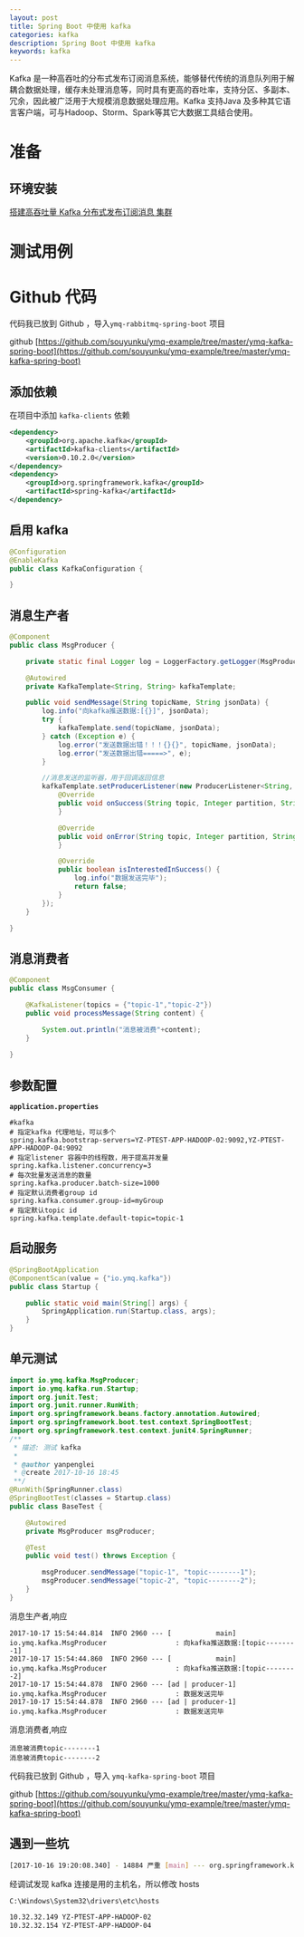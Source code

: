 ```yaml
---
layout: post
title: Spring Boot 中使用 kafka
categories: kafka
description: Spring Boot 中使用 kafka
keywords: kafka 
---
```


Kafka 是一种高吞吐的分布式发布订阅消息系统，能够替代传统的消息队列用于解耦合数据处理，缓存未处理消息等，同时具有更高的吞吐率，支持分区、多副本、冗余，因此被广泛用于大规模消息数据处理应用。Kafka 支持Java 及多种其它语言客户端，可与Hadoop、Storm、Spark等其它大数据工具结合使用。

# 准备

## 环境安装 

[搭建高吞吐量 Kafka 分布式发布订阅消息 集群](https://segmentfault.com/a/1190000010896062)

# 测试用例

# Github 代码

代码我已放到 Github ，导入`ymq-rabbitmq-spring-boot` 项目 

github [https://github.com/souyunku/ymq-example/tree/master/ymq-kafka-spring-boot](https://github.com/souyunku/ymq-example/tree/master/ymq-kafka-spring-boot)

## 添加依赖

在项目中添加 `kafka-clients` 依赖

```xml
<dependency>
	<groupId>org.apache.kafka</groupId>
	<artifactId>kafka-clients</artifactId>
	<version>0.10.2.0</version>
</dependency>
<dependency>
	<groupId>org.springframework.kafka</groupId>
	<artifactId>spring-kafka</artifactId>
</dependency>
```

## 启用 kafka

```java
@Configuration
@EnableKafka
public class KafkaConfiguration {

}
```

## 消息生产者

```java
@Component
public class MsgProducer {

    private static final Logger log = LoggerFactory.getLogger(MsgProducer.class);

    @Autowired
    private KafkaTemplate<String, String> kafkaTemplate;

    public void sendMessage(String topicName, String jsonData) {
        log.info("向kafka推送数据:[{}]", jsonData);
        try {
            kafkaTemplate.send(topicName, jsonData);
        } catch (Exception e) {
            log.error("发送数据出错！！！{}{}", topicName, jsonData);
            log.error("发送数据出错=====>", e);
        }

        //消息发送的监听器，用于回调返回信息
        kafkaTemplate.setProducerListener(new ProducerListener<String, String>() {
            @Override
            public void onSuccess(String topic, Integer partition, String key, String value, RecordMetadata recordMetadata) {
            }

            @Override
            public void onError(String topic, Integer partition, String key, String value, Exception exception) {
            }

            @Override
            public boolean isInterestedInSuccess() {
                log.info("数据发送完毕");
                return false;
            }
        });
    }

}
```


## 消息消费者

```java
@Component
public class MsgConsumer {

    @KafkaListener(topics = {"topic-1","topic-2"})
    public void processMessage(String content) {

        System.out.println("消息被消费"+content);
    }
    
}
```

## 参数配置

**`application.properties`**

```
#kafka
# 指定kafka 代理地址，可以多个
spring.kafka.bootstrap-servers=YZ-PTEST-APP-HADOOP-02:9092,YZ-PTEST-APP-HADOOP-04:9092
# 指定listener 容器中的线程数，用于提高并发量
spring.kafka.listener.concurrency=3
# 每次批量发送消息的数量
spring.kafka.producer.batch-size=1000
# 指定默认消费者group id
spring.kafka.consumer.group-id=myGroup
# 指定默认topic id
spring.kafka.template.default-topic=topic-1
```

## 启动服务

```java
@SpringBootApplication
@ComponentScan(value = {"io.ymq.kafka"})
public class Startup {

    public static void main(String[] args) {
        SpringApplication.run(Startup.class, args);
    }
}
```

## 单元测试

```java
import io.ymq.kafka.MsgProducer;
import io.ymq.kafka.run.Startup;
import org.junit.Test;
import org.junit.runner.RunWith;
import org.springframework.beans.factory.annotation.Autowired;
import org.springframework.boot.test.context.SpringBootTest;
import org.springframework.test.context.junit4.SpringRunner;
/**
 * 描述: 测试 kafka
 *
 * @author yanpenglei
 * @create 2017-10-16 18:45
 **/
@RunWith(SpringRunner.class)
@SpringBootTest(classes = Startup.class)
public class BaseTest {

    @Autowired
    private MsgProducer msgProducer;

    @Test
    public void test() throws Exception {

        msgProducer.sendMessage("topic-1", "topic--------1");
        msgProducer.sendMessage("topic-2", "topic--------2");
    }
}
```

消息生产者,响应

```
2017-10-17 15:54:44.814  INFO 2960 --- [           main] io.ymq.kafka.MsgProducer                 : 向kafka推送数据:[topic--------1]
2017-10-17 15:54:44.860  INFO 2960 --- [           main] io.ymq.kafka.MsgProducer                 : 向kafka推送数据:[topic--------2]
2017-10-17 15:54:44.878  INFO 2960 --- [ad | producer-1] io.ymq.kafka.MsgProducer                 : 数据发送完毕
2017-10-17 15:54:44.878  INFO 2960 --- [ad | producer-1] io.ymq.kafka.MsgProducer                 : 数据发送完毕
```

消息消费者,响应
```
消息被消费topic--------1
消息被消费topic--------2
```

代码我已放到 Github ，导入 `ymq-kafka-spring-boot` 项目 

github [https://github.com/souyunku/ymq-example/tree/master/ymq-kafka-spring-boot](https://github.com/souyunku/ymq-example/tree/master/ymq-kafka-spring-boot)

## 遇到一些坑

```sh
[2017-10-16 19:20:08.340] - 14884 严重 [main] --- org.springframework.kafka.support.LoggingProducerListener: Exception thrown when sending a message with key='null' and payload='topic--------2' to topic topic-2:
```
经调试发现 kafka 连接是用的主机名，所以修改 hosts

```sh
C:\Windows\System32\drivers\etc\hosts

10.32.32.149 YZ-PTEST-APP-HADOOP-02
10.32.32.154 YZ-PTEST-APP-HADOOP-04
```
